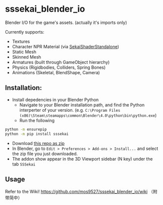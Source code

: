 # sssekai_blender_io
Blender I/O for the game's assets. (actually it's imports only)

Currently supports:  
  * Textures
  * Character NPR Material (via [SekaiShaderStandalone](https://github.com/mos9527/sssekai_blender_io/blob/master/assets/SekaiShaderStandalone.blend))
  * Static Mesh
  * Skinned Mesh
  * Armatures (built through GameObject hierarchy)
  * Physics (Rigidbodies, Colliders, Spring Bones)
  * Animations (Skeletal, BlendShape, Camera)

## Installation:
- Install depedencies in your Blender Python
    - Navigate to your Blender installation path, and find the Python interperter of your version. (e.g. `C:\Program Files (x86)\Steam\steamapps\common\Blender\4.0\python\bin\python.exe`)
    - Run the following
```bash
python -m ensurepip
python -m pip install sssekai
```
- Download [this repo as zip](https://codeload.github.com/mos9527/sssekai_blender_io/zip/refs/heads/master)
- In Blender, go to `Edit > Preferences > Add-ons > Install...` and select the zip file you just downloaded.
- The addon show appear in the 3D Viewport sidebar (N key) under the tab `SSSekai`

## Usage
Refer to the Wiki!
https://github.com/mos9527/sssekai_blender_io/wiki （附带简中）